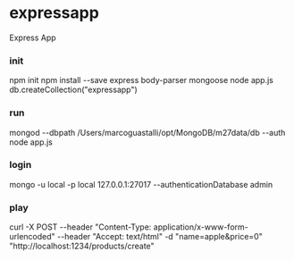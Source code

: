 # expressapp
Express App

### init
npm init
npm install --save express body-parser mongoose
node app.js
db.createCollection("expressapp")

### run
mongod --dbpath /Users/marcoguastalli/opt/MongoDB/m27data/db --auth
node app.js

### login
mongo -u local -p local 127.0.0.1:27017 --authenticationDatabase admin

### play
curl -X POST --header "Content-Type: application/x-www-form-urlencoded" --header "Accept: text/html" -d "name=apple&price=0" "http://localhost:1234/products/create"